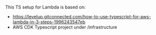 This TS setup for Lambda is based on:
 * https://levelup.gitconnected.com/how-to-use-typescript-for-aws-lambda-in-3-steps-1996243547eb
 * AWS CDK Typescript project under /infrastructure
